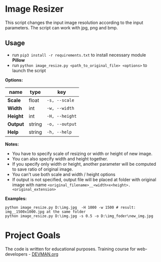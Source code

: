 # Image Resizer
This script changes the input image resolution according to the input parameters. 
The script can work with jpg, png and bmp.


## Usage
- run `pip3 install -r requirements.txt` to install necessary module **Pillow**
- run `python image_resize.py <path_to_original_file> <options>` to launch the script

**Options:**

name | type | key |
--- | --- | --- |
**Scale** | float | `-s, --scale`
**Width** | int | `-w, --width`
**Height** | int | `-H, --height`
**Output** | string | `-o, --output`
**Help** | string | `-h, --help`

**Notes:**

- You have to specify scale of resizing or width or height of new image. 
- You can also specify width and height together.  
- If you specify only width or height, another parameter will be computed to save ratio of original image.
- You can't use both scale and width / height options  
- If output is not specified, output file will be placed at folder with original image with name  `<original_filename>__<width>x<height>.<original_extension>`

**Examples:**

```
python image_resize.py D:\img.jpg  -H 1000 -w 1500 # result: img__1500x1000.jpg at the same folder
python image_resize.py D:\img.jpg -s 0.5 -o D:\img_foder\new_img.jpg
```

# Project Goals

The code is written for educational purposes. Training course for web-developers - [DEVMAN.org](https://devman.org)
